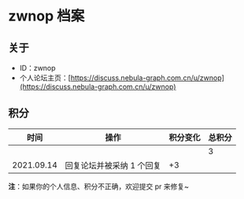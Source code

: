 # zwnop 档案

## 关于

- ID：zwnop
- 个人论坛主页：[https://discuss.nebula-graph.com.cn/u/zwnop](https://discuss.nebula-graph.com.cn/u/zwnop)

## 积分

| 时间 | 操作 | 积分变化 | 总积分  |
| --- | --- | --- | --- |
|  |  |  | 3 |
| 2021.09.14 | 回复论坛并被采纳 1 个回复 | +3 |  |

**注**：如果你的个人信息、积分不正确，欢迎提交 pr 来修复~